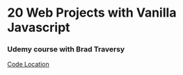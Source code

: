 # 20 Web Projects with Vanilla Javascript

### Udemy course with Brad Traversy

[Code Location](https://github.com/bradtraversy/vanillawebprojects)

